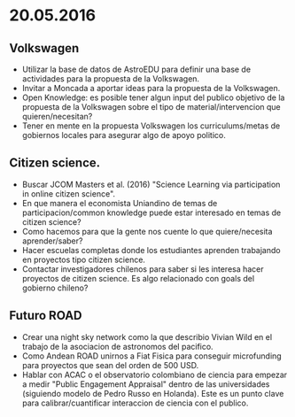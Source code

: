 # 20.05.2016

## Volkswagen

* Utilizar la base de datos de AstroEDU para definir una base de
  actividades  para la propuesta de la Volkswagen.
* Invitar a Moncada a aportar ideas para la propuesta de la
  Volkswagen. 
* Open Knowledge: es posible tener algun input del publico objetivo de
  la propuesta de la Volkswagen sobre el tipo de material/intervencion
  que quieren/necesitan? 
* Tener en mente en la propuesta Volkswagen los curriculums/metas de
  gobiernos locales para asegurar algo de apoyo politico.

## Citizen science.

* Buscar JCOM Masters et al. (2016) "Science Learning via
  participation in online citizen science". 
* En que manera el economista Uniandino de temas de
  participacion/common knowledge puede estar interesado en temas de
  citizen science?
* Como hacemos para que la gente nos cuente lo que quiere/necesita
  aprender/saber? 
* Hacer escuelas completas donde los estudiantes aprenden trabajando
  en proyectos tipo citizen science. 
* Contactar investigadores chilenos para saber si les interesa hacer
  proyectos de citizen science. Es algo relacionado con goals
  del gobierno chileno?  


## Futuro ROAD

* Crear una night sky network como la que describio Vivian Wild en el
  trabajo de la asociacion de astronomos del pacifico. 
* Como Andean ROAD unirnos a Fiat Fisica para conseguir microfunding
  para proyectos que sean del orden de 500 USD.
* Hablar con ACAC o el observatorio colombiano de ciencia para empezar
  a medir "Public Engagement Appraisal" dentro de las universidades
  (siguiendo modelo de Pedro Russo en Holanda). Este es un punto clave
  para calibrar/cuantificar interaccion de ciencia con el publico. 

